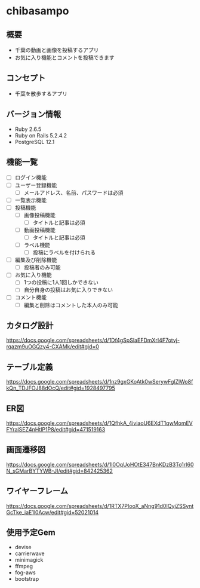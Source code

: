 # chibasampo

## 概要
- 千葉の動画と画像を投稿するアプリ
- お気に入り機能とコメントを投稿できます

## コンセプト
- 千葉を散歩するアプリ

## バージョン情報
- Ruby 2.6.5
- Ruby on Rails 5.2.4.2
- PostgreSQL 12.1

## 機能一覧
- [ ] ログイン機能
- [ ] ユーザー登録機能
  - [ ] メールアドレス、名前、パスワードは必須
- [ ] 一覧表示機能
- [ ] 投稿機能
  - [ ] 画像投稿機能
    - [ ] タイトルと記事は必須
  - [ ] 動画投稿機能
    - [ ] タイトルと記事は必須
  - [ ] ラベル機能
    - [ ] 投稿にラベルを付けられる
- [ ] 編集及び削除機能
  - [ ] 投稿者のみ可能
- [ ] お気に入り機能
  - [ ] 1つの投稿に1人1回しかできない
  - [ ] 自分自身の投稿はお気に入りできない
- [ ] コメント機能
  - [ ] 編集と削除はコメントした本人のみ可能

## カタログ設計
https://docs.google.com/spreadsheets/d/1Df4gSpSIaEFDmXrI4F7otvj-rqazm9uOGQzy4-CXAMk/edit#gid=0

## テーブル定義
https://docs.google.com/spreadsheets/d/1nz9gxGKoAtk0wSerywFglZlWo8fkQn_TDJFOJ88dOcQ/edit#gid=1928497795

## ER図
https://docs.google.com/spreadsheets/d/1QfhkA_4iviaoU6EXdT1qwMomEVFYralSEZ4nHtlP1P8/edit#gid=471519163

## 画面遷移図
https://docs.google.com/spreadsheets/d/1I0OqUoHOtE347BnKDzB3To1rI60N_sGMarBYTYWB-JI/edit#gid=842425362

## ワイヤーフレーム
https://docs.google.com/spreadsheets/d/1RTX7PIooX_aNng91d0IQyjZSSyntGcTke_iaE1l0Acw/edit#gid=52021014

## 使用予定Gem
- devise
- carrierwave
- minimagick
- ffmpeg
- fog-aws
- bootstrap
